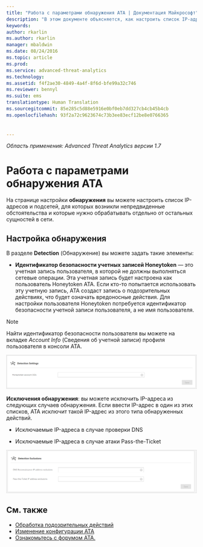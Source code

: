 ```yaml
---
title: "Работа с параметрами обнаружения ATA | Документация Майкрософт"
description: "В этом документе объясняется, как настроить список IP-адресов и подсетей, для которых возникли непредвиденные обстоятельства и которые нужно обрабатывать отдельно от остальных сущностей в сети."
keywords: 
author: rkarlin
ms.author: rkarlin
manager: mbaldwin
ms.date: 08/24/2016
ms.topic: article
ms.prod: 
ms.service: advanced-threat-analytics
ms.technology: 
ms.assetid: f4f2ae30-4849-4a4f-8f6d-bfe99a32c746
ms.reviewer: bennyl
ms.suite: ems
translationtype: Human Translation
ms.sourcegitcommit: 85e285c5d88e5916e0bf0eb7dd327cb4cb45b4cb
ms.openlocfilehash: 93f2a72c9623674c73b3ee83ecf12be8e0766365


---
```


*Область применения: Advanced Threat Analytics версии 1.7*



# <a name="working-with-ata-detection-settings"></a>Работа с параметрами обнаружения ATA
На странице настройки **обнаружения** вы можете настроить список IP-адресов и подсетей, для которых возникли непредвиденные обстоятельства и которые нужно обрабатывать отдельно от остальных сущностей в сети.

## <a name="setting-up-detection"></a>Настройка обнаружения
В разделе **Detection** (Обнаружение) вы можете задать такие элементы:

-   **Идентификатор безопасности учетных записей Honeytoken** — это учетная запись пользователя, в которой не должны выполняться сетевые операции. Эта учетная запись будет настроена как пользователь Honeytoken ATA. Если кто-то попытается использовать эту учетную запись, ATA создаст запись о подозрительных действиях, что будет означать вредоносные действия. Для настройки пользователя Honeytoken потребуется идентификатор безопасности учетной записи пользователя, а не имя пользователя.

>[!NOTE]
> Найти идентификатор безопасности пользователя вы можете на вкладке *Account Info* (Сведения об учетной записи) профиля пользователя в консоли ATA.


![Параметры обнаружения ATA (honeytoken)](media/ata-detection-settings-honeytoken-1.7.png)


**Исключения обнаружения**: вы можете исключить IP-адреса из следующих случаев обнаружения. Если ввести IP-адрес в один из этих списков, ATA исключит такой IP-адрес из этого типа обнаруженных действий.

-   Исключаемые IP-адреса в случае проверки DNS

-   Исключаемые IP-адреса в случае атаки Pass-the-Ticket

![Исключения в параметрах обнаружения ATA](media/ata-detection-settings-exclusions-1.7.png)


## <a name="see-also"></a>См. также
- [Обработка подозрительных действий](working-with-suspicious-activities.md)
- [Изменение конфигурации ATA](modifying-ata-configuration.md)
- [Ознакомьтесь с форумом ATA.](https://social.technet.microsoft.com/Forums/security/home?forum=mata)



<!--HONumber=Jan17_HO1-->


